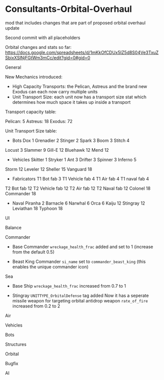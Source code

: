 # Consultants-Orbital-Overhaul
mod that includes changes that are part of proposed orbital overhaul update

Second commit with all placeholders



Orbital changes and stats so far:
https://docs.google.com/spreadsheets/d/1mKkOfCDUx5IZ5d8S04Ve3TxuZSbixXSlNjFGtWm3mCc/edit?gid=0#gid=0


General


New Mechanics introduced:

- High Capacity Transports: the Pelican, Astreus and the brand new Exodus can each now carry multiple units
- Unit Transport Size: each unit now has a transport size stat which determines how much space it takes up inside a transport

Transport capacity table:

Pelican: 5
Astreus: 18
Exodus: 72

Unit Transport Size table:

- Bots
Dox             1
Grenadier       2
Stinger	        2
Spark           3
Boom	        3
Stitch	        4

Locust	        3
Slammer	        9
Gill-E	        12
Bluehawk        12
Mend	        12

- Vehicles
Skitter	        1
Stryker	        1
Ant             3
Drifter	        3
Spinner	        3
Inferno	        5

Storm	        12
Leveler	        12
Sheller	        15
Vanguard        18

- Fabricators
T1 Bot fab      3
T1 Vehicle fab  4
T1 Air fab      4
T1 naval fab	4

T2 Bot fab      12
T2 Vehicle fab  12
T2 Air fab      12
T2 Naval fab    12
Colonel	        18
Commander       18

- Naval
Piranha	        2
Barnacle        6
Narwhal	        6
Orca	        6
Kaiju	        12
Stingray        12
Leviathan       18
Typhoon	        18




UI



Balance



Commander

- Base Commander
`wreckage_health_frac` added and set to 1 (increase from the default 0.5)

- Beast King Commander
`si_name` set to `commander_beast_king` (this enables the unique commander icon)





Sea

- Base Ship
`wreckage_health_frac` increased from 0.7 to 1

- Stingray
`UNITTYPE_OrbitalDefense` tag added
Now it has a seperate missile weapon for targeting orbital
antidrop weapon `rate_of_fire` increased from 0.2 to 2


Air


Vehicles


Bots


Structures


Orbital


Bugfix


AI